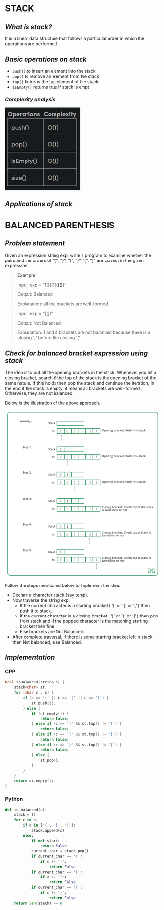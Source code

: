 # **STACK**

## ***What is stack?***

It is a linear data structure that follows a particular order in which the operations are performed.

## ***Basic operations on stack***

- `push()` to insert an element into the stack
- `pop()` to remove an element from the stack
- `top()` Returns the top element of the stack.
- `isEmpty()` returns true if stack is empt

### *Complexity analysis*

![alt text](image.png)

## ***Applications of stack***

# **BALANCED PARENTHESIS**

## ***Problem statement***

Given an expression string exp, write a program to examine whether the pairs and the orders of “{“, “}”, “(“, “)”, “[“, “]” are correct in the given expression.

> **Example**

> Input: exp = “[()]{}{[()()]()}” 
>
> Output: Balanced
>
> Explanation: all the brackets are well-formed

> 
> Input: exp = “[(])” 
>
> Output: Not Balanced 
>
> Explanation: 1 and 4 brackets are not balanced because there is a closing ‘]’ before the closing ‘(‘

## ***Check for balanced bracket expression using stack***

The idea is to put all the opening brackets in the stack. Whenever you hit a closing bracket, search if the top of the stack is the opening bracket of the same nature. If this holds then pop the stack and continue the iteration, in the end if the stack is empty, it means all brackets are well-formed . Otherwise, they are not balanced.

Below is the illustration of the above approach.

![alt text](image-1.png)

Follow the steps mentioned below to implement the idea:

- Declare a character stack (say temp).
- Now traverse the string exp. 
    - If the current character is a starting bracket ( ‘(‘ or ‘{‘  or ‘[‘ ) then push it to stack.
    - If the current character is a closing bracket ( ‘)’ or ‘}’ or ‘]’ ) then pop from stack and if the popped character is the matching starting bracket then fine.
    - Else brackets are Not Balanced.
- After complete traversal, if there is some starting bracket left in stack then Not balanced, else Balanced.

## ***Implementation***
### **CPP**
```cpp
bool isBalanced(string s) {
    stack<char> st;
    for (char c : s) {
        if (c == '(' || c == '[' || c == '{') {
            st.push(c);
        } else {
            if (st.empty()) {
                return false;
            } else if (c == ')' && st.top() != '(') {
                return false;
            } else if (c == ']' && st.top() != '[') {
                return false;
            } else if (c == '}' && st.top() != '{') {
                return false;
            } else {
                st.pop();
            }
        }
    }
    return st.empty();
}
```
### **Python**
```py
def is_balanced(s):
    stack = []
    for c in s:
        if c in ['(', '[', '{']:
            stack.append(c)
        else:
            if not stack:
                return False
            current_char = stack.pop()
            if current_char == '(':
                if c != ')':
                    return False
            if current_char == '[':
                if c != ']':
                    return False
            if current_char == '{':
                if c != '}':
                    return False
    return len(stack) == 0

```